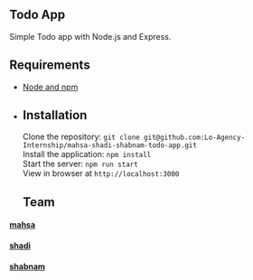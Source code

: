 ## Todo App

Simple Todo app with Node.js and Express.
## Requirements
- [Node and npm](http://nodejs.org)
- ## Installation
  Clone the repository: `git clone git@github.com:Lo-Agency-Internship/mahsa-shadi-shabnam-todo-app.git`<br />Install the application: `npm install`<br />Start the server: `npm run start`<br /> View in browser at `http://localhost:3000`
  ## Team
#### [mahsa](https://github.com/mahsa-abadian)
#### [shadi](https://github.com/ShadiNrz) 
#### [shabnam](https://github.com/zahraghasemip) 
